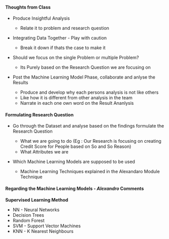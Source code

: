 #### Thoughts from Class

* Produce Insightful Analysis
    * Relate it to problem and research question 

* Integrating Data Together - Play with caution
    * Break it down if thats the case to make it 

* Should we focus on the single Problem or multiple Problem?
    * Its Purely based on the Research Question we are focusing on

* Post the Machine Learning Model Phase, collaborate and anlyse the Results
    * Produce and develop why each persons analysis is not like others
    * Like how it is different from other analysis in the team
    * Narrate in each one own word on the Result Ananlysis




#### Formulating Research Question

* Go through the Dataset and analyse based on the findings formulate the Research Question
    * What we are going to do (Eg : Our Research is focusing on creating Credit Score for People based on So and So Reason)
    * What Attributes we are 


* Which Machine Learning Models are supposed to be used
    * Machine Learning Techniques explained in the Alexandaro Module Technique


#### Regarding the Machine Learning Models - _Alexandro_ Comments

**Supervised Learning Method**

* NN - Neural Networks
* Decision Trees
* Random Forest
* SVM - Support Vector Machines
* KNN - K Nearest Neighbours